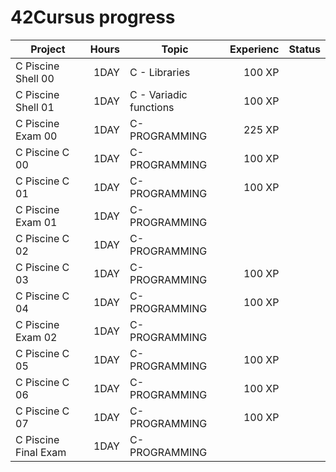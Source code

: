 <!-- # 42Cursus progress


| Project          | Hours    | Topic                     | Experience | Status |
| ---------------- |---------:| ------------------------- | ---------: | ----:  |
| libft            | 70 Hrs   | C - Libraries             | 462 XP     | [![himejjad's 42 Libft Score](https://badge42.vercel.app/api/v2/clg1la94r000608kvte3cis6r/project/2822815)](https://github.com/JaeSeoKim/badge42)               |
| 🌀🌀🌀            |          |                           |            |              |  |
| ft_printf        | 70 Hrs   | C - Variadic functions    | 882 XP     | [![himejjad's 42 ft_printf Score](https://badge42.vercel.app/api/v2/clg1la94r000608kvte3cis6r/project/2883943)](https://github.com/JaeSeoKim/badge42)           |
| get_next_line    | 70 Hrs   | C - Static variables      | 882 XP     | [![himejjad's 42 get_next_line Score](https://badge42.vercel.app/api/v2/clg1la94r000608kvte3cis6r/project/2891236)](https://github.com/JaeSeoKim/badge42)       |
| born2beroot      | 40 Hrs   | System administration     | 577 XP     | [![himejjad's 42 Born2beroot Score](https://badge42.vercel.app/api/v2/clg1la94r000608kvte3cis6r/project/2904422)](https://github.com/JaeSeoKim/badge42)              |
| 🌀🌀🌀            |          |                           |            |              | |
| Exam rank 2  🚩  |          |                           |            | [![himejjad's 42 Exam Rank 02 Score](https://badge42.vercel.app/api/v2/clg1la94r000608kvte3cis6r/project/2939814)](https://github.com/JaeSeoKim/badge42)      |
| so_long          | 60 Hrs   | C - 2D GameDev            | 1000 XP    | [![himejjad's 42 so_long Score](https://badge42.vercel.app/api/v2/clg1la94r000608kvte3cis6r/project/2945207)](https://github.com/JaeSeoKim/badge42)              |
| minitalk           | 50 Hrs   | C - signals             | 1142 XP    | [![himejjad's 42 minitalk Score](https://badge42.vercel.app/api/v2/clg1la94r000608kvte3cis6r/project/2939850)](https://github.com/JaeSeoKim/badge42)              |
| push_swap        | 60 Hrs   | C - Sorting algorithms    |    0XP     | [![himejjad's 42 push_swap Score](https://badge42.vercel.app/api/v2/clg1la94r000608kvte3cis6r/project/3018646)](https://github.com/JaeSeoKim/badge42)              |
| 🌀🌀🌀            |          |                           |            |               | | 
| Exam rank 3  🚩  |          |                           |            | In progress🔄    | | -->

# 42Cursus progress


| Project             | Hours    | Topic                  | Experienc  |Status|
| ----------------    |---------:| --------------------   | ---------: |:----:|
|  C Piscine Shell 00 | 1DAY  | C - Libraries          | 100 XP     |      |
|  C Piscine Shell 01 | 1DAY  | C - Variadic functions | 100 XP     |      |
|  C Piscine Exam 00  | 1DAY  | C-PROGRAMMING   |  225 XP    |      |
|  C Piscine C 00     | 1DAY  | C-PROGRAMMING  | 100 XP     |      |
|  C Piscine C 01     |  1DAY        |  C-PROGRAMMING                      |  100 XP    |      |
|  C Piscine Exam 01  |  1DAY        |  C-PROGRAMMING                      |            |      |
|  C Piscine C 02     |  1DAY        |    C-PROGRAMMING                    |            |      |
|  C Piscine C 03     | 1DAY  | C-PROGRAMMING | 100 XP     |      |
|  C Piscine C 04     | 1DAY  | C-PROGRAMMING        | 100 XP     |      |
|  C Piscine Exam 02  | 1DAY  |   C-PROGRAMMING                     |            |      |
|  C Piscine C 05     | 1DAY  | C-PROGRAMMING               | 100 XP     |      |
|  C Piscine C 06     | 1DAY  |    C-PROGRAMMING                    |  100 XP    |      |
|  C Piscine C 07     | 1DAY  |   C-PROGRAMMING                     |   100 XP   |      |
|C Piscine Final Exam  |1DAY   |   C-PROGRAMMING                    |            |      |
